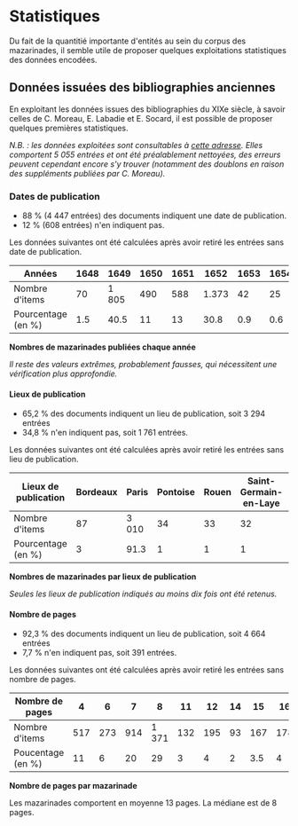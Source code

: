 # Statistiques

Du fait de la quantitié importante d'entités au sein du corpus des mazarinades, il semble utile de proposer quelques exploitations statistiques des données encodées.

## Données issuées des bibliographies anciennes

En exploitant les données issues des bibliographies du XIXe siècle, à savoir celles de C. Moreau, E. Labadie et E. Socard, il est possible de proposer quelques premières statistiques.

*N.B. : les données exploitées sont consultables à [cette adresse](https://antonomaz.huma-num.fr/tools/Biblio_Moreau.html). Elles comportent 5 055 entrées et ont été préalablement nettoyées, des erreurs peuvent cependant encore s'y trouver (notamment des doublons en raison des suppléments publiées par C. Moreau).*


###  Dates de publication

- 88 % (4 447 entrées) des documents indiquent une date de publication.
- 12 % (608 entrées) n'en indiquent pas.

Les données suivantes ont été calculées après avoir retiré les entrées sans date de publication.

| Années             | 1648 | 1649  | 1650 | 1651 | 1652  | 1653 | 1654 | 1655 | 1656 | Total |
|--------------------|------|-------|------|------|-------|------|------|------|------|-------|
| Nombre d'items     | 70   | 1 805 | 490  | 588  | 1.373 | 42   | 25   | 8    | 8    | 4 409 |
| Pourcentage (en %) | 1.5  | 40.5  | 11   | 13   | 30.8  | 0.9  | 0.6  | 0.2  | 0.2  | 98.7  |

**Nombres de mazarinades publiées chaque année**

*Il reste des valeurs extrêmes, probablement fausses, qui nécessitent une vérification plus approfondie.*

#### Lieux de publication

- 65,2 % des documents indiquent un lieu de publication, soit 3 294 entrées
- 34,8 % n'en indiquent pas, soit 1 761 entrées.

Les données suivantes ont été calculées après avoir retiré les entrées sans lieu de publication.

| Lieux de publication | Bordeaux | Paris | Pontoise | Rouen | Saint-Germain-en-Laye | Total |
|----------------------|----------|-------|----------|-------|-----------------------|-------|
| Nombre d'items       | 87       | 3 010 | 34       | 33    | 32                    | 3 196 |
| Pourcentage (en %)   | 3        | 91.3  | 1        | 1     | 1                     | 97.3  |

**Nombres de mazarinades par lieux de publication**

*Seules les lieux de publication indiqués au moins dix fois ont été retenus.*

#### Nombre de pages

- 92,3 % des documents indiquent un lieu de publication, soit 4 664 entrées
- 7,7 % n'en indiquent pas, soit 391 entrées.

Les données suivantes ont été calculées après avoir retiré les entrées sans nombre de pages.

| Nombre de pages   | 4   | 6   | 7   | 8     | 11  | 12  | 14 | 15  | 16  | Total |
|-------------------|-----|-----|-----|-------|-----|-----|----|-----|-----|-------|
| Nombre d'items    | 517 | 273 | 914 | 1 371 | 132 | 195 | 93 | 167 | 178 | 3840  |
| Poucentage (en %) | 11  | 6   | 20  | 29    | 3   | 4   | 2  | 3.5 | 4   | 82.5  |

**Nombre de pages par mazarinade**

Les mazarinades comportent en moyenne 13 pages. La médiane est de 8 pages.

